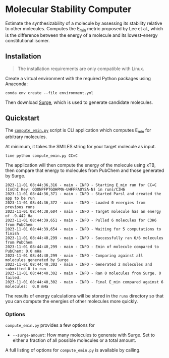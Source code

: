 # Molecular Stability Computer

Estimate the synthesizability of a molecule by assessing its stability relative to other molecules.
Computes the E<sub>min</sub> metric proposed by Lee et al., which is the difference between the energy of a molecule 
and its lowest-energy constitutional isomer.

## Installation

> The installation requirements are only compatible with Linux.

Create a virtual environment with the required Python packages using Anaconda:

```commandline
conda env create --file environment.yml
```

Then download [Surge](https://github.com/StructureGenerator/surge), which is used to generate candidate molecules.

## Quickstart

The [`compute_emin.py`](./compute_emin.py) script is CLI application 
which computes E<sub>min</sub> for arbitrary molecules.

At minimum, it takes the SMILES string for your target molecule as input.

```commandline
time python compute_emin.py CC=C
```

The application will then compute the energy of the molecule using xTB,
then compare that energy to molecules from PubChem and those generated by Surge.

```log
2023-11-01 08:44:36,316 - main - INFO - Starting E_min run for CC=C (InChI Key: QQONPFPTGQHPMA-UHFFFAOYSA-N) in runs/C3H6
2023-11-01 08:44:36,371 - main - INFO - Started Parsl and created the app to be run
2023-11-01 08:44:36,372 - main - INFO - Loaded 0 energies from previous runs
2023-11-01 08:44:38,604 - main - INFO - Target molecule has an energy of -9.442 Ha
2023-11-01 08:44:39,651 - main - INFO - Pulled 6 molecules for C3H6 from PubChem
2023-11-01 08:44:39,654 - main - INFO - Waiting for 5 computations to finish
2023-11-01 08:44:40,299 - main - INFO - Successfully ran 6/6 molecules from PubChem
2023-11-01 08:44:40,299 - main - INFO - Emin of molecule compared to PubChem: 0.0 mHa
2023-11-01 08:44:40,299 - main - INFO - Comparing against all molecules generated by Surge
2023-11-01 08:44:40,302 - main - INFO - Generated 2 molecules and submitted 0 to run
2023-11-01 08:44:40,302 - main - INFO - Ran 0 molecules from Surge. 0 failed.
2023-11-01 08:44:40,302 - main - INFO - Final E_min compared against 6 molecules:  0.0 mHa
```

The results of energy calculations will be stored in the `runs` directory so that you can 
compute the energies of other molecules more quickly.

### Options

`compute_emin.py` provides a few options for 

- `--surge-amount`: How many molecules to generate with Surge. Set to either a fraction 
  of all possible molecules or a total amount.

A full listing of options for `compute_emin.py` is available by calling.